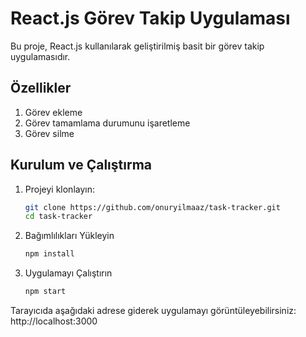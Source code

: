# React.js Görev Takip Uygulaması

Bu proje, React.js kullanılarak geliştirilmiş basit bir görev takip uygulamasıdır.

## Özellikler
1. Görev ekleme
2. Görev tamamlama durumunu işaretleme
3. Görev silme

## Kurulum ve Çalıştırma
1. Projeyi klonlayın:
   ```bash
   git clone https://github.com/onuryilmaaz/task-tracker.git
   cd task-tracker
2. Bağımlılıkları Yükleyin
   ```bash
   npm install
3. Uygulamayı Çalıştırın
   ```bash
   npm start
Tarayıcıda aşağıdaki adrese giderek uygulamayı görüntüleyebilirsiniz:
http://localhost:3000



   

